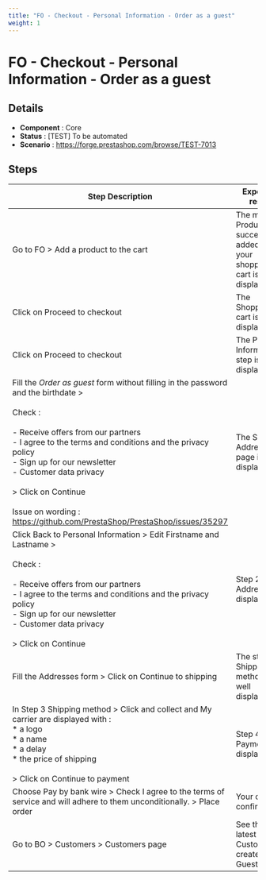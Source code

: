 ```yaml
---
title: "FO - Checkout - Personal Information - Order as a guest"
weight: 1
---
```


# FO - Checkout - Personal Information - Order as a guest
## Details
* **Component** : Core
* **Status** : [TEST] To be automated
* **Scenario** : https://forge.prestashop.com/browse/TEST-7013

## Steps
| Step Description | Expected result |
| ----- | ----- |
| Go to FO > Add a product to the cart | The modal Product successfully added to your shopping cart is displayed |
| Click on Proceed to checkout | The Shopping cart is well displayed |
| Click on Proceed to checkout | The Personal Information step is well displayed. |
| Fill the *Order as guest* form without filling in the password and the birthdate > <br><br>Check :<br><br>- Receive offers from our partners<br>- I agree to the terms and conditions and the privacy policy<br>- Sign up for our newsletter<br>- Customer data privacy<br><br>> Click on Continue<br><br>Issue on wording : https://github.com/PrestaShop/PrestaShop/issues/35297 | The Step Addresses page is displayed |
| Click Back to Personal Information > Edit Firstname and Lastname ><br><br>Check :<br><br>- Receive offers from our partners<br>- I agree to the terms and conditions and the privacy policy<br>- Sign up for our newsletter<br>- Customer data privacy<br><br>> Click on Continue | Step 2 Addresses is displayed |
| Fill the Addresses form > Click on Continue to shipping | The step 3 Shipping method is well displayed. |
| In Step 3 Shipping method > Click and collect and My carrier are displayed with :<br> * a logo<br> * a name<br> * a delay<br> * the price of shipping<br><br>> Click on Continue to payment | Step 4 - Payment is displayed |
| Choose Pay by bank wire > Check I agree to the terms of service and will adhere to them unconditionally. > Place order | Your order is confirmed |
| Go to BO > Customers > Customers page | See that the latest Customer created is a Guest |
